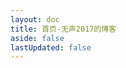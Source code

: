 ```yaml
---
layout: doc
title: 首页-无声2017的博客
aside: false
lastUpdated: false
---
```


<script setup>
import { computed } from 'vue'
import  { data as recentPosts }  from './.vitepress/theme/recent.posts.data'
import DetailedPostCard from './.vitepress/theme/components/DetailedPostCard.vue'

const computedRecentPosts = computed(() => recentPosts.map(item => 
    ({...item, date: item.date.string})))
</script>

<DetailedPostCard :posts='computedRecentPosts' />
